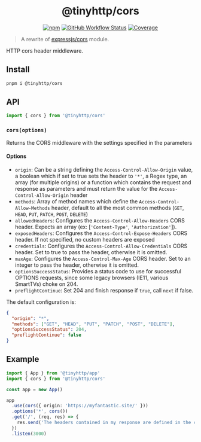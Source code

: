 <div align="center">

# @tinyhttp/cors

[![npm][npm-img]][npm-url] [![GitHub Workflow Status][gh-actions-img]][github-actions] [![Coverage][cov-img]][cov-url]

</div>

> A rewrite of [expressjs/cors](https://github.com/expressjs/cors) module.

HTTP cors header middleware.

## Install

```sh
pnpm i @tinyhttp/cors
```

## API

```ts
import { cors } from '@tinyhttp/cors'
```

### `cors(options)`

Returns the CORS middleware with the settings specified in the parameters

#### Options

- `origin`: Can be a string defining the `Access-Control-Allow-Origin` value, a boolean which if set to true sets the header to `'*'`, a Regex type, an array (for multiple origins) or a function which contains the request and response as parameters and must return the value for the `Access-Control-Allow-Origin` header
- `methods`: Array of method names which define the `Access-Control-Allow-Methods` header, default to all the most common methods (`GET`, `HEAD`, `PUT`, `PATCH`, `POST`, `DELETE`)
- `allowedHeaders`: Configures the `Access-Control-Allow-Headers` CORS header. Expects an array (ex: [`'Content-Type'`, `'Authorization'`]).
- `exposedHeaders`: Configures the `Access-Control-Expose-Headers` CORS header. If not specified, no custom headers are exposed
- `credentials`: Configures the `Access-Control-Allow-Credentials` CORS header. Set to true to pass the header, otherwise it is omitted.
- `maxAge`: Configures the `Access-Control-Max-Age` CORS header. Set to an integer to pass the header, otherwise it is omitted.
- `optionsSuccessStatus`: Provides a status code to use for successful OPTIONS requests, since some legacy browsers (IE11, various SmartTVs) choke on 204.
- `preflightContinue`: Set 204 and finish response if `true`, call `next` if false.

The default configuration is:

```json
{
  "origin": "*",
  "methods": ["GET", "HEAD", "PUT", "PATCH", "POST", "DELETE"],
  "optionsSuccessStatus": 204,
  "preflightContinue": false
}
```

## Example

```ts
import { App } from '@tinyhttp/app'
import { cors } from '@tinyhttp/cors'

const app = new App()

app
  .use(cors({ origin: 'https://myfantastic.site/' }))
  .options('*', cors())
  .get('/', (req, res) => {
    res.send('The headers contained in my response are defined in the cors middleware')
  })
  .listen(3000)
```

[npm-url]: https://npmjs.com/package/@tinyhttp/cors
[github-actions]: https://github.com/tinyhttp/cors/actions
[gh-actions-img]: https://img.shields.io/github/actions/workflow/status/tinyhttp/cors/ci.yml?style=for-the-badge&logo=github&label=&color=hotpink
[cov-img]: https://img.shields.io/coveralls/github/tinyhttp/cors?style=for-the-badge&color=hotpink
[cov-url]: https://coveralls.io/github/tinyhttp/cors
[npm-img]: https://img.shields.io/npm/dt/@tinyhttp/cors?style=for-the-badge&color=hotpink
